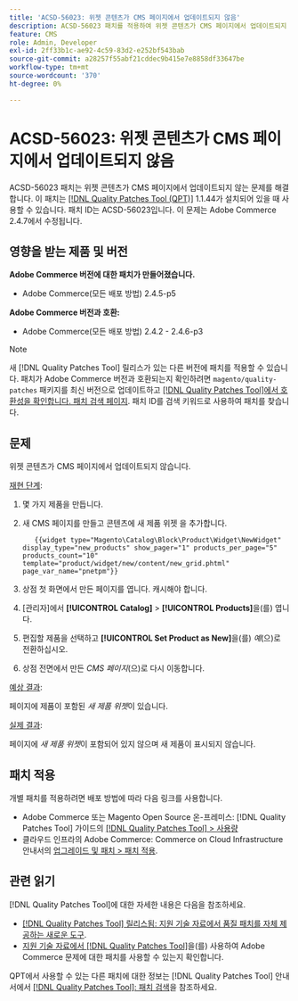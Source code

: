 ```yaml
---
title: 'ACSD-56023: 위젯 콘텐츠가 CMS 페이지에서 업데이트되지 않음'
description: ACSD-56023 패치를 적용하여 위젯 콘텐츠가 CMS 페이지에서 업데이트되지 않는 Adobe Commerce 문제를 해결합니다
feature: CMS
role: Admin, Developer
exl-id: 2ff33b1c-ae92-4c59-83d2-e252bf543bab
source-git-commit: a28257f55abf21cddec9b415e7e8858df33647be
workflow-type: tm+mt
source-wordcount: '370'
ht-degree: 0%

---
```


# ACSD-56023: 위젯 콘텐츠가 CMS 페이지에서 업데이트되지 않음

ACSD-56023 패치는 위젯 콘텐츠가 CMS 페이지에서 업데이트되지 않는 문제를 해결합니다. 이 패치는 [[!DNL Quality Patches Tool (QPT)]](/help/announcements/adobe-commerce-announcements/magento-quality-patches-released-new-tool-to-self-serve-quality-patches.md) 1.1.44가 설치되어 있을 때 사용할 수 있습니다. 패치 ID는 ACSD-56023입니다. 이 문제는 Adobe Commerce 2.4.7에서 수정됩니다.

## 영향을 받는 제품 및 버전

**Adobe Commerce 버전에 대한 패치가 만들어졌습니다.**

* Adobe Commerce(모든 배포 방법) 2.4.5-p5

**Adobe Commerce 버전과 호환:**

* Adobe Commerce(모든 배포 방법) 2.4.2 - 2.4.6-p3

>[!NOTE]
>
>새 [!DNL Quality Patches Tool] 릴리스가 있는 다른 버전에 패치를 적용할 수 있습니다. 패치가 Adobe Commerce 버전과 호환되는지 확인하려면 `magento/quality-patches` 패키지를 최신 버전으로 업데이트하고 [[!DNL Quality Patches Tool]에서 호환성을 확인합니다. 패치 검색 페이지](https://experienceleague.adobe.com/tools/commerce-quality-patches/index.html?lang=ko). 패치 ID를 검색 키워드로 사용하여 패치를 찾습니다.

## 문제

위젯 콘텐츠가 CMS 페이지에서 업데이트되지 않습니다.

<u>재현 단계</u>:

1. 몇 가지 제품을 만듭니다.
1. 새 CMS 페이지를 만들고 콘텐츠에 새 제품 위젯 을 추가합니다.

   ```
      {{widget type="Magento\Catalog\Block\Product\Widget\NewWidget" display_type="new_products" show_pager="1" products_per_page="5" products_count="10" template="product/widget/new/content/new_grid.phtml" page_var_name="pnetpm"}} 
   ```

1. 상점 첫 화면에서 만든 페이지를 엽니다. 캐시해야 합니다.
1. [관리자]에서 **[!UICONTROL Catalog]** > **[!UICONTROL Products]**&#x200B;을(를) 엽니다.
1. 편집할 제품을 선택하고 **[!UICONTROL Set Product as New]**&#x200B;을(를) *예*(으)로 전환하십시오.
1. 상점 전면에서 만든 *CMS 페이지*(으)로 다시 이동합니다.

<u>예상 결과</u>:

페이지에 제품이 포함된 *새 제품 위젯*&#x200B;이 있습니다.

<u>실제 결과</u>:

페이지에 *새 제품 위젯*&#x200B;이 포함되어 있지 않으며 새 제품이 표시되지 않습니다.

## 패치 적용

개별 패치를 적용하려면 배포 방법에 따라 다음 링크를 사용합니다.

* Adobe Commerce 또는 Magento Open Source 온-프레미스: [!DNL Quality Patches Tool] 가이드의 [[!DNL Quality Patches Tool] > 사용량](https://experienceleague.adobe.com/docs/commerce-operations/tools/quality-patches-tool/usage.html?lang=ko)
* 클라우드 인프라의 Adobe Commerce: Commerce on Cloud Infrastructure 안내서의 [업그레이드 및 패치 > 패치 적용](https://experienceleague.adobe.com/docs/commerce-cloud-service/user-guide/develop/upgrade/apply-patches.html?lang=ko).

## 관련 읽기

[!DNL Quality Patches Tool]에 대한 자세한 내용은 다음을 참조하세요.

* [[!DNL Quality Patches Tool] 릴리스됨: 지원 기술 자료에서 품질 패치를 자체 제공하는 새로운 도구](/help/announcements/adobe-commerce-announcements/magento-quality-patches-released-new-tool-to-self-serve-quality-patches.md).
* [지원 기술 자료에서  [!DNL Quality Patches Tool]](/help/support-tools/patches-available-in-qpt-tool/check-patch-for-magento-issue-with-magento-quality-patches.md)을(를) 사용하여 Adobe Commerce 문제에 대한 패치를 사용할 수 있는지 확인합니다.

QPT에서 사용할 수 있는 다른 패치에 대한 정보는 [!DNL Quality Patches Tool] 안내서에서 [[!DNL Quality Patches Tool]: 패치 검색](https://experienceleague.adobe.com/tools/commerce-quality-patches/index.html?lang=ko)을 참조하세요.
